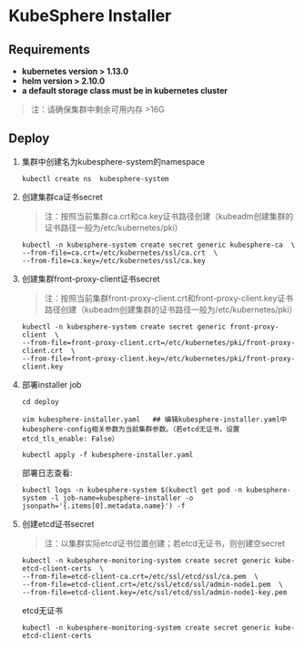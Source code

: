 # KubeSphere Installer

Requirements
------------
-   **kubernetes version > 1.13.0**
-   **helm version > 2.10.0**
-   **a default storage class must be in kubernetes cluster**
> 注：请确保集群中剩余可用内存  >16G

Deploy
------------
1. 集群中创建名为kubesphere-system的namespace
   ```
   kubectl create ns  kubesphere-system
   ```
2. 创建集群ca证书secret
   >注：按照当前集群ca.crt和ca.key证书路径创建（kubeadm创建集群的证书路径一般为/etc/kubernetes/pki）
   ```
   kubectl -n kubesphere-system create secret generic kubesphere-ca  \
   --from-file=ca.crt=/etc/kubernetes/ssl/ca.crt  \
   --from-file=ca.key=/etc/kubernetes/ssl/ca.key 
   ```
3. 创建集群front-proxy-client证书secret
   >注：按照当前集群front-proxy-client.crt和front-proxy-client.key证书路径创建（kubeadm创建集群的证书路径一般为/etc/kubernetes/pki）
   ```
   kubectl -n kubesphere-system create secret generic front-proxy-client  \
   --from-file=front-proxy-client.crt=/etc/kubernetes/pki/front-proxy-client.crt  \
   --from-file=front-proxy-client.key=/etc/kubernetes/pki/front-proxy-client.key
4. 部署installer job
   ```
   cd deploy

   vim kubesphere-installer.yaml   ## 编辑kubesphere-installer.yaml中kubesphere-config相关参数为当前集群参数。（若etcd无证书，设置etcd_tls_enable: False）

   kubectl apply -f kubesphere-installer.yaml
   ```
   部署日志查看:
   ```
   kubectl logs -n kubesphere-system $(kubectl get pod -n kubesphere-system -l job-name=kubesphere-installer -o jsonpath='{.items[0].metadata.name}') -f
   ```
5. 创建etcd证书secret
   >注：以集群实际etcd证书位置创建；若etcd无证书，则创建空secret
   ```
   kubectl -n kubesphere-monitoring-system create secret generic kube-etcd-client-certs  \
   --from-file=etcd-client-ca.crt=/etc/ssl/etcd/ssl/ca.pem  \
   --from-file=etcd-client.crt=/etc/ssl/etcd/ssl/admin-node1.pem  \
   --from-file=etcd-client.key=/etc/ssl/etcd/ssl/admin-node1-key.pem
   ```
   etcd无证书
   ```
   kubectl -n kubesphere-monitoring-system create secret generic kube-etcd-client-certs
   ```